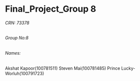 # Final_Project_Group 8
###### CRN: 73378
###### Group No:8
###### Names:
Akshat Kapoor(100781511)
Steven Mai(100781485)
Prince Lucky-Worluh(100791723)



